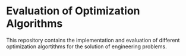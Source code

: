 # Evaluation of Optimization Algorithms
This repository contains the implementation and evaluation of different optimization algortithms for the solution of engineering problems. 
